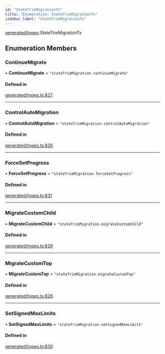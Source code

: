 ```yaml
---
id: "StateTrieMigrationTx"
title: "Enumeration: StateTrieMigrationTx"
sidebar_label: "StateTrieMigrationTx"
---
```


[generated/types](../../../../modules/Generated/Types/Types.md).StateTrieMigrationTx

## Enumeration Members

### ContinueMigrate

• **ContinueMigrate** = ``"stateTrieMigration.continueMigrate"``

#### Defined in

[generated/types.ts:827](https://github.com/PolymeshAssociation/polymesh-sdk/blob/995f17653/src/generated/types.ts#L827)

___

### ControlAutoMigration

• **ControlAutoMigration** = ``"stateTrieMigration.controlAutoMigration"``

#### Defined in

[generated/types.ts:826](https://github.com/PolymeshAssociation/polymesh-sdk/blob/995f17653/src/generated/types.ts#L826)

___

### ForceSetProgress

• **ForceSetProgress** = ``"stateTrieMigration.forceSetProgress"``

#### Defined in

[generated/types.ts:831](https://github.com/PolymeshAssociation/polymesh-sdk/blob/995f17653/src/generated/types.ts#L831)

___

### MigrateCustomChild

• **MigrateCustomChild** = ``"stateTrieMigration.migrateCustomChild"``

#### Defined in

[generated/types.ts:829](https://github.com/PolymeshAssociation/polymesh-sdk/blob/995f17653/src/generated/types.ts#L829)

___

### MigrateCustomTop

• **MigrateCustomTop** = ``"stateTrieMigration.migrateCustomTop"``

#### Defined in

[generated/types.ts:828](https://github.com/PolymeshAssociation/polymesh-sdk/blob/995f17653/src/generated/types.ts#L828)

___

### SetSignedMaxLimits

• **SetSignedMaxLimits** = ``"stateTrieMigration.setSignedMaxLimits"``

#### Defined in

[generated/types.ts:830](https://github.com/PolymeshAssociation/polymesh-sdk/blob/995f17653/src/generated/types.ts#L830)
